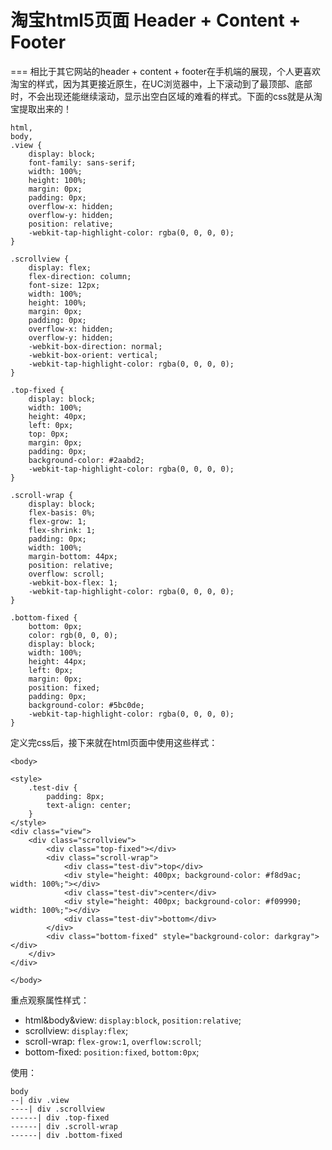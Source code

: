 # 淘宝html5页面 Header + Content + Footer
===
相比于其它网站的header + content + footer在手机端的展现，个人更喜欢淘宝的样式，因为其更接近原生，在UC浏览器中，上下滚动到了最顶部、底部时，不会出现还能继续滚动，显示出空白区域的难看的样式。下面的css就是从淘宝提取出来的！
```
html,
body,
.view {
    display: block;
    font-family: sans-serif;
    width: 100%;
    height: 100%;
    margin: 0px;
    padding: 0px;
    overflow-x: hidden;
    overflow-y: hidden;
    position: relative;
    -webkit-tap-highlight-color: rgba(0, 0, 0, 0);
}

.scrollview {
    display: flex;
    flex-direction: column;
    font-size: 12px;
    width: 100%;
    height: 100%;
    margin: 0px;
    padding: 0px;
    overflow-x: hidden;
    overflow-y: hidden;
    -webkit-box-direction: normal;
    -webkit-box-orient: vertical;
    -webkit-tap-highlight-color: rgba(0, 0, 0, 0);
}

.top-fixed {
    display: block;
    width: 100%;
    height: 40px;
    left: 0px;
    top: 0px;
    margin: 0px;
    padding: 0px;
    background-color: #2aabd2;
    -webkit-tap-highlight-color: rgba(0, 0, 0, 0);
}

.scroll-wrap {
    display: block;
    flex-basis: 0%;
    flex-grow: 1;
    flex-shrink: 1;
    padding: 0px;
    width: 100%;
    margin-bottom: 44px;
    position: relative;
    overflow: scroll;
    -webkit-box-flex: 1;
    -webkit-tap-highlight-color: rgba(0, 0, 0, 0);
}

.bottom-fixed {
    bottom: 0px;
    color: rgb(0, 0, 0);
    display: block;
    width: 100%;
    height: 44px;
    left: 0px;
    margin: 0px;
    position: fixed;
    padding: 0px;
    background-color: #5bc0de;
    -webkit-tap-highlight-color: rgba(0, 0, 0, 0);
}

```
定义完css后，接下来就在html页面中使用这些样式：
```
<body>

<style>
    .test-div {
        padding: 8px;
        text-align: center;
    }
</style>
<div class="view">
    <div class="scrollview">
        <div class="top-fixed"></div>
        <div class="scroll-wrap">
            <div class="test-div">top</div>
            <div style="height: 400px; background-color: #f8d9ac; width: 100%;"></div>
            <div class="test-div">center</div>
            <div style="height: 400px; background-color: #f09990; width: 100%;"></div>
            <div class="test-div">bottom</div>
        </div>
        <div class="bottom-fixed" style="background-color: darkgray"></div>
    </div>
</div>

</body>
```

重点观察属性样式：
- html&body&view: `display:block`, `position:relative`;
- scrollview: `display:flex`;
- scroll-wrap: `flex-grow:1`, `overflow:scroll`;
- bottom-fixed: `position:fixed`, `bottom:0px`;

使用：
```
body
--| div .view
----| div .scrollview
------| div .top-fixed
------| div .scroll-wrap
------| div .bottom-fixed
```
